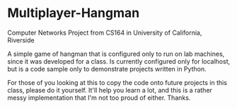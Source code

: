 # Multiplayer-Hangman
Computer Networks Project from CS164 in University of California, Riverside

A simple game of hangman that is configured only to run on lab machines, since it was developed for a class.
Is currently configured only for localhost, but is a code sample only to demonstrate projects written in Python.

For those of you looking at this to copy the code onto future projects in this class, please do it yourself. It'll help you learn a lot, and this is a rather messy implementation that I'm not too proud of either. Thanks.

